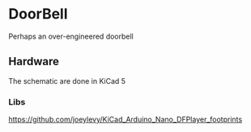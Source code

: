 # DoorBell
Perhaps an over-engineered doorbell


## Hardware
The schematic are done in KiCad 5

### Libs
https://github.com/joeylevy/KiCad_Arduino_Nano_DFPlayer_footprints
